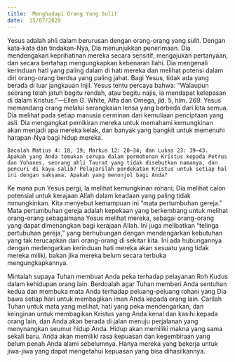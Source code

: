 ```yaml
---
title:  Menghadapi Orang Yang Sulit
date:  15/07/2020
---
```


Yesus adalah ahli dalam berurusan dengan orang-orang yang sulit. Dengan kata-kata dan tindakan-Nya, Dia menunjukkan penerimaan. Dia mendengakan keprihatinan mereka secara sensitif, mengajukan pertanyaan, dan secara bertahap mengungkapkan kebenaran Ilahi. Dia mengenali kerinduan hati yang paling dalam di hati mereka dan melihat potensi dalam diri orang-orang berdsa yang paling jahat. Bagi Yesus, tidak ada yang berada di luar jangkauan Injil. Yesus tentu percaya bahwa: “Walaupun seorang telah jatuh begitu rendah, atau begitu najis, ia mendapat kelepasan di dalam Kristus.”—Ellen G. White, Alfa dan Omega, jld. 5, hlm. 269. Yesus memandang orang melalui serangkaian lensa yang berbeda dari kita semua. Dia melihat pada setiap manusia cerminan dari kemuliaan penciptaan yang asli. Dia mengangkat pemikiran mereka untuk memahami kemungkinan akan menjadi apa mereka kelak, dan banyak yang bangkit untuk memenuhi harapan-Nya bagi hidup mereka.

`Bacalah Matius 4: 18, 19; Markus 12: 28–34; dan Lukas 23: 39–43. Apakah yang Anda temukan serupa dalam permohonan Kristus kepada Petrus dan Yohanes, seorang ahli Taurat yang tidak disebutkan namanya, dan pencuri di kayu salib? Pelajarilah pendekatan Kristus untuk setiap hal ini dengan saksama. Apakah yang menonjol bagi Anda?`

Ke mana pun Yesus pergi, Ia melihat kemungkinan rohani; Dia melihat calon potensial untuk kerajaan Allah dalam keadaan yang paling tidak mmungkinkan. Kita menyebut kemampuan ini “mata pertumbuhan gereja.” Mata pertumbuhan gereja adalah kepekaan yang berkembang untuk melihat orang-orang sebagaimana Yesus melihat mereka, sebagai orang-orang yang dapat dimenangkan bagi kerajaan Allah. Ini juga melibatkan “telinga pertubuhan gereja,” yang berhubungan dengan mendengarkan kebutuhan yang tak terucapkan dari orang-orang di sekitar kita. Ini ada hubungannya dengan medengarkan kerinduan hati mereka akan sesuatu yang tidak mereka miliki, bakan jika mereka belum secara terbuka mengungkapkannya.

Mintalah supaya Tuhan membuat Anda peka terhadap pelayanan Roh Kudus dalam kehidupan orang lain. Berdoalah agar Tuhan memberi Anda sentuhan kedua dan membuka mata Anda terhadap peluang-peluang rohani yang Dia bawa setiap hari untuk membagikan iman Anda kepada orang lain. Carilah Tuhan untuk mata yang melihat, hati yang peka mendengarkan, dan keinginan untuk membagikan Kristus yang Anda kenal dan kasihi kepada  orang lain, dan Anda akan berada di jalan menuju perjalanan yang menynangkan seumur hidup Anda. Hidup akan memiliki makna yang sama sekali baru. Anda akan memiliki rasa kepuasan dan kegembiraan yang belum penah Anda alami sebelumnya. Hanya mereka yang bekerja untuk jiwa-jiwa yang dapat mengetahui kepuasan yang bisa dihasilkannya.